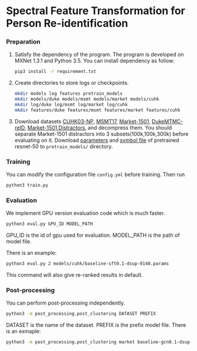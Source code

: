 # Spectral Feature Transformation for Person Re-identification

### Preparation

1. Satisfy the dependency of the program.
    The program is developed on MXNet 1.3.1 and Python 3.5.
    You can install dependency as follow:
    ```bash
    pip3 install -r requirement.txt
    ```

2. Create directories to store logs or checkpoints.
    ```bash
    mkdir models log features pretrain_models
    mkdir models/duke models/msmt models/market models/cuhk
    mkdir log/duke log/msmt log/market log/cuhk
    mkdir features/duke features/msmt features/market features/cuhk
    ```
3. Download datasets [CUHK03-NP](https://pan.baidu.com/s/1RNvebTccjmmj1ig-LVjw7A),
[MSMT17](https://docs.google.com/forms/d/e/1FAIpQLScIGhLvB2GzIXjX1oFW0tNUWxkbK2l0fYG5Q9vX93ls2BVsQw/viewform?usp=sf_link),
[Market-1501](https://drive.google.com/file/d/0B8-rUzbwVRk0c054eEozWG9COHM/view?usp=sharing),
[DukeMTMC-reID](https://drive.google.com/open?id=1jjE85dRCMOgRtvJ5RQV9-Afs-2_5dY3O),
[Market-1501 Distractors](https://drive.google.com/file/d/0B8-rUzbwVRk0cGtxWmFFVDZkNUE/view?usp=sharing), and
decompress them.
You should separate Market-1501 distractors into 3 subsets(100k,100k,300k) before evaluating on it.
Download [parameters](http://data.mxnet.io.s3-website-us-west-1.amazonaws.com/models/imagenet/resnet/50-layers/resnet-50-0000.params) and [symbol file](http://data.mxnet.io.s3-website-us-west-1.amazonaws.com/models/imagenet/resnet/50-layers/resnet-50-symbol.json) of pretrained resnet-50 to `pretrain_models/` directory. 

### Training
You can modify the configuration file `config.yml` before training.
Then run
```bash
python3 train.py
```

### Evaluation
We implement GPU version evaluation code which is much faster.
```bash
python3 eval.py GPU_ID MODEL_PATH
```
GPU_ID is the id of gpu used for evaluation.
MODEL_PATH is the path of model file.

There is an example:
```bash
python3 eval.py 2 models/cuhk/baseline-sft0.1-dsup-0140.params
```
This command will also give re-ranked results in default.

### Post-processing
You can perform post-processing independently.
```bash
python3 -m post_processing.post_clustering DATASET PREFIX
```
DATASET is the name of the dataset.
PREFIX is the prefix model file.
There is an exmaple:
```bash
python3 -m post_processing.post_clustering market baseline-gcn0.1-dsup-amsoftmax0.3-relu-140ep
```
